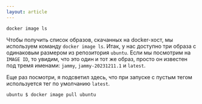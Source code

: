 ```yaml
---
layout: article
---
```

```
docker image ls
```

Чтобы получить список образов, скачанных на docker-хост, мы используем команду `docker image ls`. Итак, у нас доступно три образа с одинаковым размером из репозитория `ubuntu`. Если мы посмотрим на `IMAGE ID`, то увидим, что это один и тот же образ, просто он известен под тремя именами: `jammy`, `jammy-20231211.1` и `latest`.

Еще раз посмотри, я подсветил здесь, что при запуске с пустым тегом используется тег по умолчанию `latest`.

```
ubuntu $ docker image pull ubuntu
```
